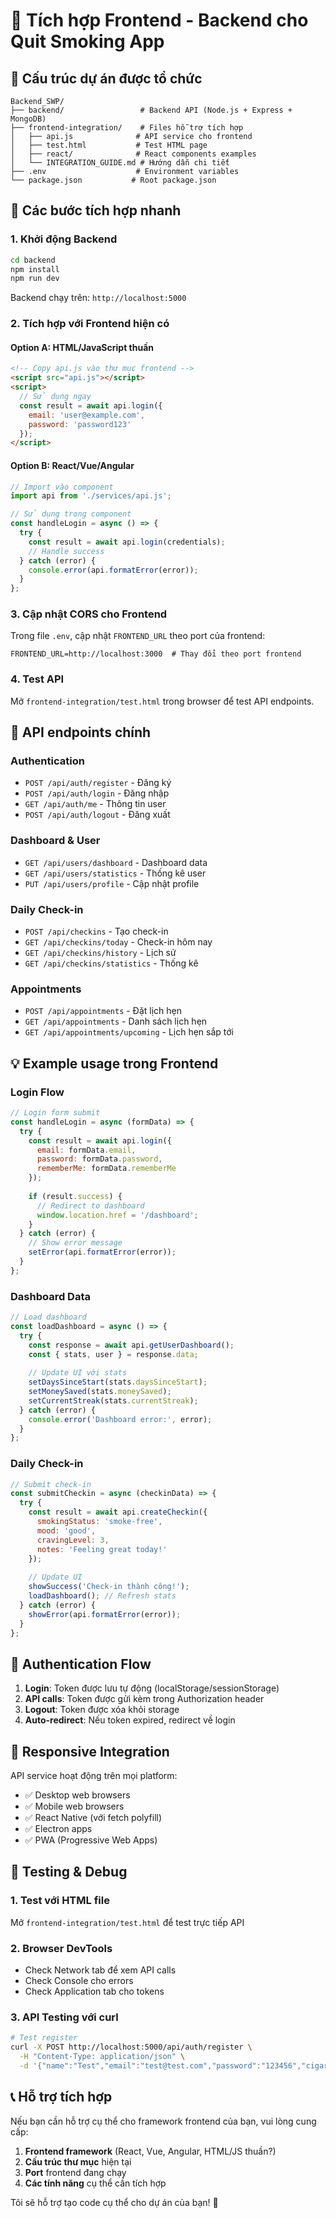 # 🎯 Tích hợp Frontend - Backend cho Quit Smoking App

## 📁 Cấu trúc dự án được tổ chức

```
Backend_SWP/
├── backend/                 # Backend API (Node.js + Express + MongoDB)
├── frontend-integration/    # Files hỗ trợ tích hợp
│   ├── api.js              # API service cho frontend
│   ├── test.html           # Test HTML page
│   ├── react/              # React components examples
│   └── INTEGRATION_GUIDE.md # Hướng dẫn chi tiết
├── .env                    # Environment variables
└── package.json           # Root package.json
```

## 🚀 Các bước tích hợp nhanh

### 1. Khởi động Backend
```bash
cd backend
npm install
npm run dev
```
Backend chạy trên: `http://localhost:5000`

### 2. Tích hợp với Frontend hiện có

#### Option A: HTML/JavaScript thuần
```html
<!-- Copy api.js vào thư mục frontend -->
<script src="api.js"></script>
<script>
  // Sử dụng ngay
  const result = await api.login({
    email: 'user@example.com',
    password: 'password123'
  });
</script>
```

#### Option B: React/Vue/Angular
```javascript
// Import vào component
import api from './services/api.js';

// Sử dụng trong component
const handleLogin = async () => {
  try {
    const result = await api.login(credentials);
    // Handle success
  } catch (error) {
    console.error(api.formatError(error));
  }
};
```

### 3. Cập nhật CORS cho Frontend
Trong file `.env`, cập nhật `FRONTEND_URL` theo port của frontend:
```env
FRONTEND_URL=http://localhost:3000  # Thay đổi theo port frontend
```

### 4. Test API
Mở `frontend-integration/test.html` trong browser để test API endpoints.

## 🔧 API endpoints chính

### Authentication
- `POST /api/auth/register` - Đăng ký
- `POST /api/auth/login` - Đăng nhập  
- `GET /api/auth/me` - Thông tin user
- `POST /api/auth/logout` - Đăng xuất

### Dashboard & User
- `GET /api/users/dashboard` - Dashboard data
- `GET /api/users/statistics` - Thống kê user
- `PUT /api/users/profile` - Cập nhật profile

### Daily Check-in
- `POST /api/checkins` - Tạo check-in
- `GET /api/checkins/today` - Check-in hôm nay
- `GET /api/checkins/history` - Lịch sử
- `GET /api/checkins/statistics` - Thống kê

### Appointments
- `POST /api/appointments` - Đặt lịch hẹn
- `GET /api/appointments` - Danh sách lịch hẹn
- `GET /api/appointments/upcoming` - Lịch hẹn sắp tới

## 💡 Example usage trong Frontend

### Login Flow
```javascript
// Login form submit
const handleLogin = async (formData) => {
  try {
    const result = await api.login({
      email: formData.email,
      password: formData.password,
      rememberMe: formData.rememberMe
    });
    
    if (result.success) {
      // Redirect to dashboard
      window.location.href = '/dashboard';
    }
  } catch (error) {
    // Show error message
    setError(api.formatError(error));
  }
};
```

### Dashboard Data
```javascript
// Load dashboard
const loadDashboard = async () => {
  try {
    const response = await api.getUserDashboard();
    const { stats, user } = response.data;
    
    // Update UI với stats
    setDaysSinceStart(stats.daysSinceStart);
    setMoneySaved(stats.moneySaved);
    setCurrentStreak(stats.currentStreak);
  } catch (error) {
    console.error('Dashboard error:', error);
  }
};
```

### Daily Check-in
```javascript
// Submit check-in
const submitCheckin = async (checkinData) => {
  try {
    const result = await api.createCheckin({
      smokingStatus: 'smoke-free',
      mood: 'good',
      cravingLevel: 3,
      notes: 'Feeling great today!'
    });
    
    // Update UI
    showSuccess('Check-in thành công!');
    loadDashboard(); // Refresh stats
  } catch (error) {
    showError(api.formatError(error));
  }
};
```

## 🔐 Authentication Flow

1. **Login**: Token được lưu tự động (localStorage/sessionStorage)
2. **API calls**: Token được gửi kèm trong Authorization header
3. **Logout**: Token được xóa khỏi storage
4. **Auto-redirect**: Nếu token expired, redirect về login

## 📱 Responsive Integration

API service hoạt động trên mọi platform:
- ✅ Desktop web browsers
- ✅ Mobile web browsers  
- ✅ React Native (với fetch polyfill)
- ✅ Electron apps
- ✅ PWA (Progressive Web Apps)

## 🧪 Testing & Debug

### 1. Test với HTML file
Mở `frontend-integration/test.html` để test trực tiếp API

### 2. Browser DevTools
- Check Network tab để xem API calls
- Check Console cho errors
- Check Application tab cho tokens

### 3. API Testing với curl
```bash
# Test register
curl -X POST http://localhost:5000/api/auth/register \
  -H "Content-Type: application/json" \
  -d '{"name":"Test","email":"test@test.com","password":"123456","cigarettesPerDay":10,"costPerPack":25000}'
```

## 📞 Hỗ trợ tích hợp

Nếu bạn cần hỗ trợ cụ thể cho framework frontend của bạn, vui lòng cung cấp:

1. **Frontend framework** (React, Vue, Angular, HTML/JS thuần?)
2. **Cấu trúc thư mục** hiện tại
3. **Port** frontend đang chạy
4. **Các tính năng** cụ thể cần tích hợp

Tôi sẽ hỗ trợ tạo code cụ thể cho dự án của bạn! 🚀
